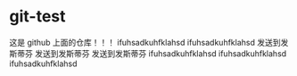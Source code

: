 # git-test
这是 github 上面的仓库！！！
ifuhsadkuhfklahsd
ifuhsadkuhfklahsd
发送到发斯蒂芬
发送到发斯蒂芬
发送到发斯蒂芬
ifuhsadkuhfklahsd
ifuhsadkuhfklahsd
ifuhsadkuhfklahsd